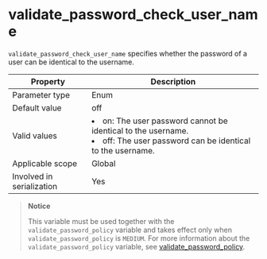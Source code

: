 validate_password_check_user_name
======================================================

<!-- # docslug#/oceanbase-database/oceanbase-database/V4.0.0/validate_password_check_user_name-1-2 -->
`validate_password_check_user_name` specifies whether the password of a user can be identical to the username.

| **Property** | **Description** |
|---------|-----------------------------------------------------------------------------------------------------------------------------------|
| Parameter type | Enum |
| Default value | off |
| Valid values | <li> on: The user password cannot be identical to the username.   <li> off: The user password can be identical to the username. |
| Applicable scope | Global |
| Involved in serialization | Yes |
> **Notice**
>
> This variable must be used together with the `validate_password_policy` variable and takes effect only when `validate_password_policy` is `MEDIUM`. For more information about the `validate_password_policy`  variable, see [validate_password_policy](../200.system-variable-for-mysql/14200.validate_password_policy-1-2.md).
